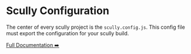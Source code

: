 # Scully Configuration

The center of every scully project is the `scully.config.js`. This config file must export the configuration for your 
scully build.

[Full Documentation ➡️](scully.md)
